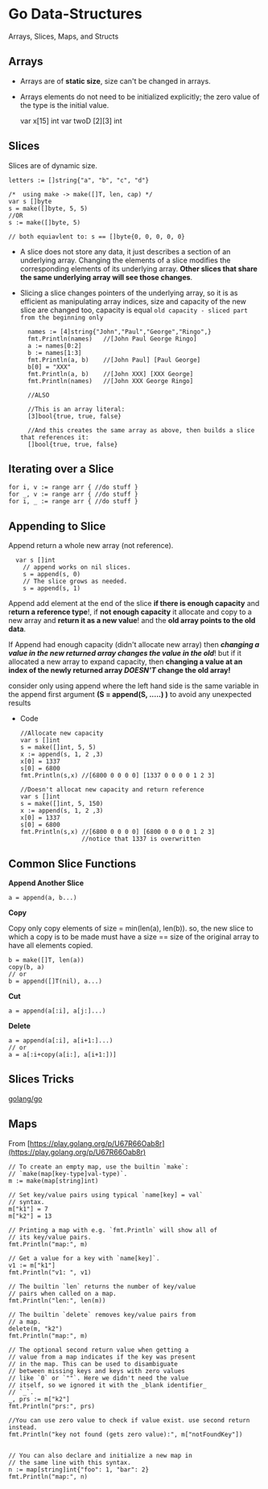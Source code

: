# Go Data-Structures

Arrays, Slices, Maps, and Structs

## Arrays

- Arrays are of **static size**, size can't be changed in arrays.
- Arrays elements do not need to be initialized explicitly; the zero value of the type is the initial value.

    var x[15] int
    var twoD [2][3] int

## Slices

Slices are of dynamic size.

    letters := []string{"a", "b", "c", "d"}
    
    /*  using make -> make([]T, len, cap) */
    var s []byte
    s = make([]byte, 5, 5)
    //OR
    s := make([]byte, 5)
    
    // both equiavlent to: s == []byte{0, 0, 0, 0, 0}

- A slice does not store any data, it just describes a section of an underlying array. Changing the elements of a slice modifies the corresponding elements of its underlying array. **Other slices that share the same underlying array will see those changes**.
- Slicing a slice changes pointers of the underlying array, so it is as efficient as manipulating array indices, size and capacity of the new slice are changed too, capacity is equal `old capacity - sliced part from the beginning only`

    	names := [4]string{"John","Paul","George","Ringo",}
    	fmt.Println(names)   //[John Paul George Ringo]
    	a := names[0:2]
    	b := names[1:3]
    	fmt.Println(a, b)    //[John Paul] [Paul George]
    	b[0] = "XXX"
    	fmt.Println(a, b)    //[John XXX] [XXX George] 
    	fmt.Println(names)   //[John XXX George Ringo]
    
    	//ALSO
    
    	//This is an array literal:
    	[3]bool{true, true, false}
    
    	//And this creates the same array as above, then builds a slice that references it:
    	[]bool{true, true, false}

## Iterating over a Slice

    for i, v := range arr {	//do stuff }
    for _, v := range arr {	//do stuff }
    for i, _ := range arr {	//do stuff }

## Appending to Slice

Append return a whole new array (not reference).

      var s []int
    	// append works on nil slices.
    	s = append(s, 0)
    	// The slice grows as needed.
    	s = append(s, 1)

Append add element at the end of the slice **if there is enough capacity** and r**eturn a reference type**!, if **not enough capacity** it allocate and copy to a new array and **return it as a new value**! and the **old array points to the old data**.

If Append had enough capacity (didn't allocate new array) then ***changing a value in the new returned array changes the value in the old***! but if it allocated a new array to expand capacity, then **changing a value at an index of the newly returned array *DOESN'T* change the old array!**

consider only using append where the left hand side is the same variable in the append first argument **(S = append(S, .....) )** to avoid any unexpected results

- Code

      //Allocate new capacity  
      var s []int
      s = make([]int, 5, 5)
      x := append(s, 1, 2 ,3)
      x[0] = 1337
      s[0] = 6800
      fmt.Println(s,x) //[6800 0 0 0 0] [1337 0 0 0 0 1 2 3]
      
      //Doesn't allocat new capacity and return reference
      var s []int
      s = make([]int, 5, 150)
      x := append(s, 1, 2 ,3)
      x[0] = 1337
      s[0] = 6800
      fmt.Println(s,x) //[6800 0 0 0 0] [6800 0 0 0 0 1 2 3]
                       //notice that 1337 is overwritten

## Common Slice Functions

**Append Another Slice**

    a = append(a, b...)

**Copy**

Copy only copy elements of size = min(len(a), len(b)). so, the new slice to which a copy is to be made must have a size == size of the original array to have all elements copied.

    b = make([]T, len(a))
    copy(b, a)
    // or
    b = append([]T(nil), a...)

**Cut**

    a = append(a[:i], a[j:]...)

**Delete**

    a = append(a[:i], a[i+1:]...)
    // or
    a = a[:i+copy(a[i:], a[i+1:])]

## Slices Tricks

[golang/go](https://github.com/golang/go/wiki/SliceTricks)

## Maps

From [https://play.golang.org/p/U67R66Oab8r](https://play.golang.org/p/U67R66Oab8r)

    // To create an empty map, use the builtin `make`:
    // `make(map[key-type]val-type)`.
    m := make(map[string]int)
    
    // Set key/value pairs using typical `name[key] = val`
    // syntax.
    m["k1"] = 7
    m["k2"] = 13
    
    // Printing a map with e.g. `fmt.Println` will show all of
    // its key/value pairs.
    fmt.Println("map:", m)
    
    // Get a value for a key with `name[key]`.
    v1 := m["k1"]
    fmt.Println("v1: ", v1)
    
    // The builtin `len` returns the number of key/value
    // pairs when called on a map.
    fmt.Println("len:", len(m))
    
    // The builtin `delete` removes key/value pairs from
    // a map.
    delete(m, "k2")
    fmt.Println("map:", m)
    
    // The optional second return value when getting a
    // value from a map indicates if the key was present
    // in the map. This can be used to disambiguate
    // between missing keys and keys with zero values
    // like `0` or `""`. Here we didn't need the value
    // itself, so we ignored it with the _blank identifier_
    // `_`.
    _, prs := m["k2"]
    fmt.Println("prs:", prs)
    
    //You can use zero value to check if value exist. use second return instead.
    fmt.Println("key not found (gets zero value):", m["notFoundKey"])
    
    
    // You can also declare and initialize a new map in
    // the same line with this syntax.
    n := map[string]int{"foo": 1, "bar": 2}
    fmt.Println("map:", n)
